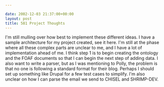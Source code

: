 ```yaml
---

date: 2002-12-03 21:37:00+00:00
layout: post
title: 581 Project Thoughts
---
```


I'm still mulling over how best to implement these different ideas. I have a sample architecture for my project created, see it here. I'm still at the phase where all these complex parts are unclear to me, and I have a lot of implementation ahead of me. I think step 1 is to begin creating the ontology and the FOAF documents so that I can begin the next step of adding data. I also want to write a parser, but as I was mentioning to Polly, the problem is that no one is following a standard format for their blog. Perhaps I should set up something like Drupal for a few test cases to simplify. I'm also unclear on how I can parse the email we send to CHISEL and SHRIMP-DEV.
